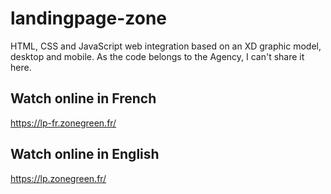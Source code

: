 # landingpage-zone
HTML, CSS and JavaScript web integration based on an XD graphic model, desktop and mobile. As the code belongs to the Agency, I can't share it here.

## Watch online in French
https://lp-fr.zonegreen.fr/

## Watch online in English
https://lp.zonegreen.fr/
